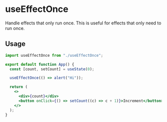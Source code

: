 # useEffectOnce

Handle effects that only run once. This is useful for effects that only need to run once.

## Usage

```jsx
import useEffectOnce from "./useEffectOnce";

export default function App() {
  const [count, setCount] = useState(0);

  useEffectOnce(() => alert("Hi"));

  return (
    <>
      <div>{count}</div>
      <button onClick={() => setCount((c) => c + 1)}>Increment</button>
    </>
  );
}
```
